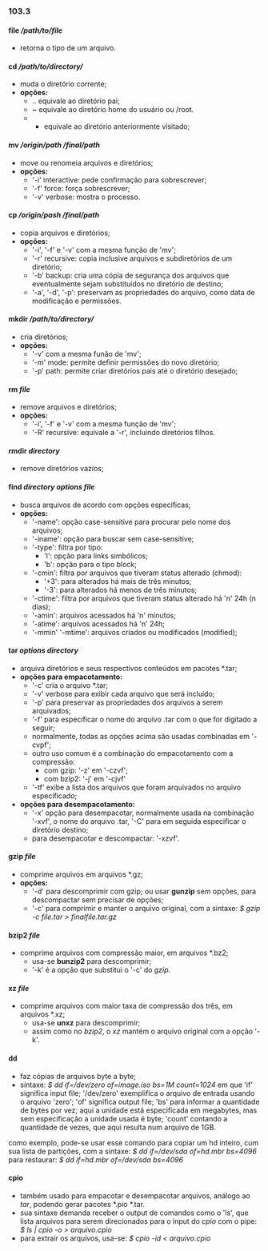 ### 103.3

#### file */path/to/file*
- retorna o tipo de um arquivo.

#### cd */path/to/directory/*
- muda o diretório corrente;
- __opções:__
    - .. equivale ao diretório pai;
    - ~ equivale ao diretório home do usuário ou /root.
    - - equivale ao diretório anteriormente visitado;

#### mv */origin/path /final/path*
- move ou renomeia arquivos e diretórios;
- __opções:__
    - '-i' interactive: pede confirmação para sobrescrever;
    - '-f' force: força sobrescrever;
    - '-v' verbose: mostra o processo.

#### cp */origin/pash /final/path*
- copia arquivos e diretórios;
- __opções:__
    - '-i', '-f' e '-v' com a mesma função de 'mv';
    - '-r' recursive: copia inclusive arquivos e subdiretórios de um diretório;
    - '-b' backup: cria uma cópia de segurança dos arquivos que eventualmente
sejam substituídos no diretório de destino;
    - '-a', '-d', '-p': preservam as propriedades do arquivo, como data de
modificação e permissões.

#### mkdir */path/to/directory/*
- cria diretórios;
- __opções:__
    - '-v' com a mesma funão de 'mv';
    - '-m' mode: permite definir permissões do novo diretório;
    - '-p' path: permite criar diretórios pais até o diretório desejado;

#### rm *file*
- remove arquivos e diretórios;
- __opções:__
    - '-i', '-f' e '-v' com a mesma função de 'mv';
    - '-R' recursive: equivale a '-r', incluindo diretórios filhos.

#### rmdir *directory*
- remove diretórios vazios;

#### find *directory options file*
- busca arquivos de acordo com opções específicas;
- __opções:__
    - '-name': opção case-sensitive para procurar pelo nome dos arquivos;
    - '-iname': opção para buscar sem case-sensitive;
    - '-type': filtra por tipo:
        - 'l': opção para links simbólicos;
        - 'b': opção para o tipo block;
    - '-cmin': filtra por arquivos que tiveram status alterado \(chmod):
        - '+3': para alterados há mais de três minutos;
        - '-3': para alterados há menos de três minutos;
    - '-ctime': filtra por arquivos que tiveram status alterado há 'n' 24h \(n dias);
    - '-amin': arquivos acessados há 'n' minutos;
    - '-atime': arquivos acessados há 'n' 24h;
    - '-mmin' '-mtime': arquivos criados ou modificados (modified);

#### tar *options directory*
- arquiva diretórios e seus respectivos conteúdos em pacotes \*.tar;
- __opções para empacotamento:__
    - '-c' cria o arquivo \*.tar;
    - '-v' verbose para exibir cada arquivo que será incluído;
    - '-p' para preservar as propriedades dos arquivos a serem arquivados;
    - '-f' para especificar o nome do arquivo .tar com o que for digitado a seguir;
    - normalmente, todas as opções acima são usadas combinadas em '-cvpf';
    - outro uso comum é a combinação do empacotamento com a compressão:
        - com gzip: '-z' em '-czvf';
        - com bzip2: '-j' em '-cjvf'
    - '-tf' exibe a lista dos arquivos que foram arquivados no arquivo especificado;
- __opções para desempacotamento:__
    - '-x' opção para desempacotar, normalmente usada na combinação '-xvf',
    o nome do arquivo .tar, '-C' para em seguida especificar o diretório destino;
    - para desempacotar e descompactar: '-xzvf'.

#### gzip *file*
- comprime arquivos em arquivos \*.gz;
- __opções:__
    - '-d' para descomprimir com gzip;
    ou usar __gunzip__ sem opções, para descompactar sem precisar de opções;
    - '-c' para comprimir e manter o arquivo original, com a sintaxe:
    *$ gzip -c file.tar > finalfile.tar.gz*

#### bzip2 *file*
- comprime arquivos com compressão maior, em arquivos \*.bz2;
    - usa-se __bunzip2__ para descomprimir;
    - '-k' é a opção que substitui o '-c' do *gzip*.

#### xz *file*
- comprime arquivos com maior taxa de compressão dos três, em arquivos \*.xz;
    - usa-se __unxz__ para descomprimir;
    - assim como no *bzip2*, o *xz* mantém o arquivo original com a opção '-k'.

#### dd
- faz cópias de arquivos byte a byte;
- sintaxe:
    *$ dd if=/dev/zero of=image.iso bs=1M count=1024*
    em que 'if' significa input file;
    '/dev/zero' exemplifica o arquivo de entrada usando o arquivo 'zero';
    'of' significa output file;
    'bs' para informar a quantidade de bytes por vez; aqui a unidade está
    especificada em megabytes, mas sem especificação a unidade usada é byte;
    'count' contando a quantidade de vezes, que aqui resulta num arquivo de 1GB.

como exemplo, pode-se usar esse comando para copiar um hd inteiro, cum sua lista de partições, com a sintaxe:
    *$ dd if=/dev/sda of=hd.mbr bs=4096*
para restaurar:
    *$ dd if=hd.mbr of=/dev/sda bs=4096*

#### cpio
- também usado para empacotar e desempacotar arquivos, análogo ao *tar*, podendo
gerar pacotes \*.pio \*.tar.
- sua sintaxe demanda receber o output de comandos como o 'ls', que lista arquivos
para serem direcionados para o input do *cpio* com o pipe:
    *$ ls | cpio -o > arquivo.cpio*
- para extrair os arquivos, usa-se:
    *$ cpio -id < arquivo.cpio*

